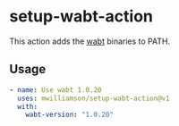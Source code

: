 # setup-wabt-action

This action adds the [wabt](https://github.com/WebAssembly/wabt) binaries to PATH.

## Usage

```yaml
- name: Use wabt 1.0.20
  uses: mwilliamson/setup-wabt-action@v1
  with:
    wabt-version: "1.0.20"
```
